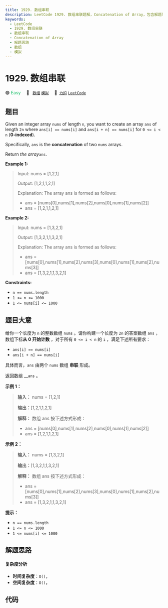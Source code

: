 ```yaml
---
title: 1929. 数组串联
description: LeetCode 1929. 数组串联题解，Concatenation of Array，包含解题思路、复杂度分析以及完整的 JavaScript 代码实现。
keywords:
  - LeetCode
  - 1929. 数组串联
  - 数组串联
  - Concatenation of Array
  - 解题思路
  - 数组
  - 模拟
---
```


# 1929. 数组串联

🟢 <font color=#15bd66>Easy</font>&emsp; 🔖&ensp; [`数组`](/tag/array.md) [`模拟`](/tag/simulation.md)&emsp; 🔗&ensp;[`力扣`](https://leetcode.cn/problems/concatenation-of-array) [`LeetCode`](https://leetcode.com/problems/concatenation-of-array)

## 题目

Given an integer array `nums` of length `n`, you want to create an array `ans`
of length `2n` where `ans[i] == nums[i]` and `ans[i + n] == nums[i]` for `0 <=
i < n` (**0-indexed**).

Specifically, `ans` is the **concatenation** of two `nums` arrays.

Return _the array_`ans`.



**Example 1:**

> Input: nums = [1,2,1]
> 
> Output: [1,2,1,1,2,1]
> 
> Explanation: The array ans is formed as follows:
> - ans = [nums[0],nums[1],nums[2],nums[0],nums[1],nums[2]]
> - ans = [1,2,1,1,2,1]

**Example 2:**

> Input: nums = [1,3,2,1]
> 
> Output: [1,3,2,1,1,3,2,1]
> 
> Explanation: The array ans is formed as follows:
> - ans = [nums[0],nums[1],nums[2],nums[3],nums[0],nums[1],nums[2],nums[3]]
> - ans = [1,3,2,1,1,3,2,1]

**Constraints:**

  * `n == nums.length`
  * `1 <= n <= 1000`
  * `1 <= nums[i] <= 1000`


## 题目大意

给你一个长度为 `n` 的整数数组 `nums` 。请你构建一个长度为 `2n` 的答案数组 `ans` ，数组下标**从 0 开始计数** ，对于所有
`0 <= i < n` 的 `i` ，满足下述所有要求：

  * `ans[i] == nums[i]`
  * `ans[i + n] == nums[i]`

具体而言，`ans` 由两个 `nums` 数组 **串联** 形成。

返回数组 __`ans` 。

**示例 1：**

> 
> 
> 
> 
> 
> **输入：** nums = [1,2,1]
> 
> **输出：**[1,2,1,1,2,1]
> 
> **解释：** 数组 ans 按下述方式形成：
> - ans = [nums[0],nums[1],nums[2],nums[0],nums[1],nums[2]]
> - ans = [1,2,1,1,2,1]

**示例 2：**

> 
> 
> 
> 
> 
> **输入：** nums = [1,3,2,1]
> 
> **输出：**[1,3,2,1,1,3,2,1]
> 
> **解释：** 数组 ans 按下述方式形成：
> - ans = [nums[0],nums[1],nums[2],nums[3],nums[0],nums[1],nums[2],nums[3]]
> - ans = [1,3,2,1,1,3,2,1]
> 
> 

**提示：**

  * `n == nums.length`
  * `1 <= n <= 1000`
  * `1 <= nums[i] <= 1000`


## 解题思路

#### 复杂度分析

- **时间复杂度**：`O()`，
- **空间复杂度**：`O()`，

## 代码

```javascript

```
